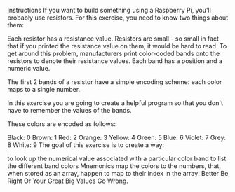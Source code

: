 Instructions
If you want to build something using a Raspberry Pi, you'll probably use resistors. For this exercise, you need to know two things about them:

Each resistor has a resistance value.
Resistors are small - so small in fact that if you printed the resistance value on them, it would be hard to read.
To get around this problem, manufacturers print color-coded bands onto the resistors to denote their resistance values. Each band has a position and a numeric value.

The first 2 bands of a resistor have a simple encoding scheme: each color maps to a single number.

In this exercise you are going to create a helpful program so that you don't have to remember the values of the bands.

These colors are encoded as follows:

Black: 0
Brown: 1
Red: 2
Orange: 3
Yellow: 4
Green: 5
Blue: 6
Violet: 7
Grey: 8
White: 9
The goal of this exercise is to create a way:

to look up the numerical value associated with a particular color band
to list the different band colors
Mnemonics map the colors to the numbers, that, when stored as an array, happen to map to their index in the array: Better Be Right Or Your Great Big Values Go Wrong.